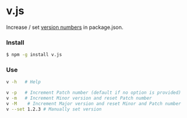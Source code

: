 v.js
====

Increase / set [version numbers](http://semver.org/) in package.json.


### Install ###

```bash
$ npm -g install v.js
```

### Use ###

```bash
v -h   # Help

v -p   # Increment Patch number (default if no option is provided)
v -m   # Increment Minor version and reset Patch number
v -M    # Increment Major version and reset Minor and Patch number
v --set 1.2.3 # Manually set version
```
